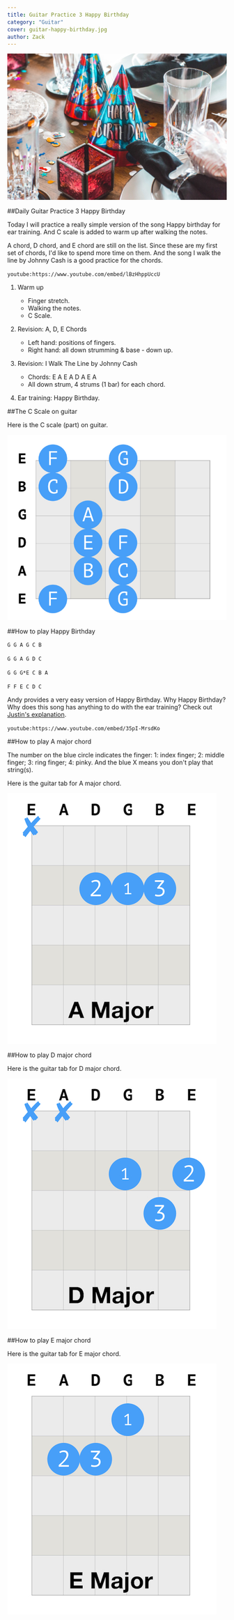 ```yaml
---
title: Guitar Practice 3 Happy Birthday
category: "Guitar"
cover: guitar-happy-birthday.jpg
author: Zack
---
```


![Guitar Practice](guitar-happy-birthday.jpg)

##Daily Guitar Practice 3 Happy Birthday

Today I will practice a really simple version of the song Happy birthday for ear training. And C scale is added to warm up after walking the notes.

A chord, D chord, and E chord are still on the list. Since these are my first set of chords, I'd like to spend more time on them. And the song I walk the line by Johnny Cash is a good practice for the chords.

`youtube:https://www.youtube.com/embed/lBzHhppUccU`

1. Warm up
   * Finger stretch.
   * Walking the notes.
   * C Scale.

2. Revision: A, D, E Chords
   * Left hand: positions of fingers.
   * Right hand: all down strumming & base - down up.

3. Revision: I Walk The Line by Johnny Cash
   * Chords: E A E A D A E A
   * All down strum, 4 strums (1 bar) for each chord.

4. Ear training: Happy Birthday.

##The C Scale on guitar

Here is the C scale (part) on guitar.

![C Scale on Guitar](guitar-c-scale.jpg)

##How to play Happy Birthday
```
G G A G C B

G G A G D C

G G G*E C B A

F F E C D C
```

Andy provides a very easy version of Happy Birthday. Why Happy Birthday? Why does this song has anything to do with the ear training? Check out [Justin's explanation](https://www.youtube.com/watch?v=JshGz3DIscU).

`youtube:https://www.youtube.com/embed/35pI-MrsdKo`

##How to play A major chord

The number on the blue circle indicates the finger: 1: index finger; 2: middle finger; 3: ring finger; 4: pinky. And the blue X means you don't play that string(s).

Here is the guitar tab for A major chord. 

![A Major Guitar Chord](a-major-chord.jpg)

##How to play D major chord

Here is the guitar tab for D major chord.

![D Major Guitar Chord](d-major-chord.jpg)

##How to play E major chord

Here is the guitar tab for E major chord.

![E Major Guitar Chord](e-major-chord.jpg)